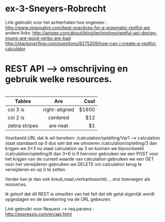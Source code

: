 # ex-3-Sneyers-Robrecht

 Link gebruikt voor het achterhalen hoe ongeveer : http://www.vinaysahni.com/best-practices-for-a-pragmatic-restful-api
 andere links: http://apigee.com/about/blog/technology/restful-api-design-nouns-are-good-verbs-are-bad
 http://stackoverflow.com/questions/8275209/how-can-i-create-a-restful-calculator
# REST API --> omschrijving en gebruik welke resources. 
#
| Tables        | Are           | Cool  |
| ------------- |:-------------:| -----:|
| col 3 is      | right-aligned | $1600 |
| col 2 is      | centered      |   $12 |
| zebra stripes | are neat      |    $1 |
Voorbeeld URL dat ik wil bereiken: /calculation/optelling/Var1 --> calculation staat standaard op 0 dus stel dat we uitvoeren /calculation/optelling/3 dan krijgen we 0+3
nu staat calculation op 3 en kunnen we bijvoorbeeld /calculation/optelling/6 dan 3+6 is 9
hiervoor gebruiken we een POST 
voor het krijgen van de current waarde van calculation gebruiken we een GET
voor het verwijderen gebruiken we DELETE om calculation terug te verwijderen en op 0 te zetten.

Verder kan je dan ook breuk,maal,vierkantswortel, ...enz toevoegen als resources.

Ik geloof dat dit REST is omwillen van het feit dat elk getal eigenlijk wordt opgeslagen en de berekening via de URL gebeuren.

Link gebruikt voor Request --> req.params : http://expressjs.com/en/api.html

